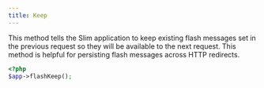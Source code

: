 ```yaml
---
title: Keep
---
```

This method tells the Slim application to keep existing flash messages set in the previous request so they will be
available to the next request. This method is helpful for persisting flash messages across HTTP redirects.

```php
<?php
$app->flashKeep();
```
